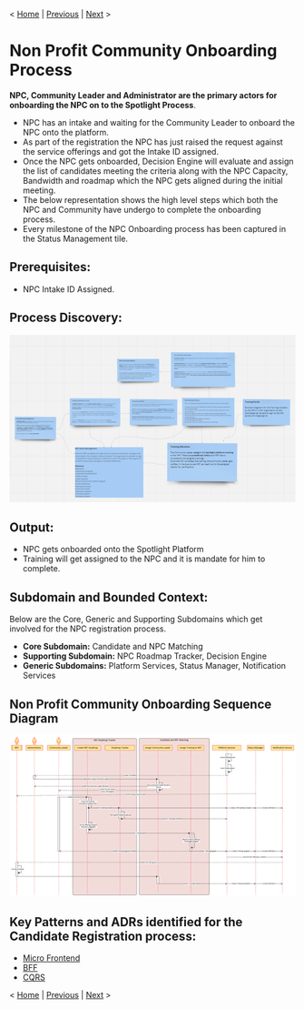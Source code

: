 < [Home](../README.md) | [Previous](./9_Arch_NonProfitCommunityRegistration.md) | [Next](./10_Arch_NPCRoadmapTracker.md) >

#  Non Profit Community Onboarding Process 

**NPC, Community Leader and Administrator are the primary actors for onboarding the NPC on to the Spotlight Process**.

- NPC has an intake and waiting for the Community Leader to onboard the NPC onto the platform.
- As part of the registration the NPC has just raised the request against the service offerings and got the Intake ID assigned. 
- Once the NPC gets onboarded, Decision Engine will evaluate and assign the list of candidates meeting the criteria along with the NPC Capacity, Bandwidth and roadmap which the NPC gets aligned during the initial meeting.
- The below representation shows the high level steps which both the NPC and Community have undergo to complete the onboarding process. 
- Every milestone of the NPC Onboarding process has been captured in the Status Management tile.

## Prerequisites:

- NPC Intake ID Assigned.


## Process Discovery:

<p align="center">
  <img src="..//Images/HighlevelstepsandProcessdiscovery.png" />
</p>

## Output:

- NPC gets onboarded onto the Spotlight Platform
- Training will get assigned to the NPC and it is mandate for him to complete. 

## Subdomain and Bounded Context:

Below are the Core, Generic and Supporting Subdomains which get involved for the NPC registration process.

- **Core Subdomain:** Candidate and NPC Matching
- **Supporting Subdomain:** NPC Roadmap Tracker, Decision Engine
- **Generic Subdomains:** Platform Services, Status Manager, Notification Services

## Non Profit Community Onboarding Sequence Diagram

<p align="center">
  <img src="..//Images/Non-ProfitCommunityOnboardingSequenceFlow.png" />
</p>

## Key Patterns and ADRs identified for the Candidate Registration process:

- [Micro Frontend](../ADRs/ADR014_MicroFrontend.md)
- [BFF](../ADRs/ADR012_BFF.md)
- [CQRS](../ADRs/ADR013_CQRS.md)

< [Home](../README.md) | [Previous](./9_Arch_NonProfitCommunityRegistration.md) | [Next](./10_Arch_NPCRoadmapTracker.md) >

